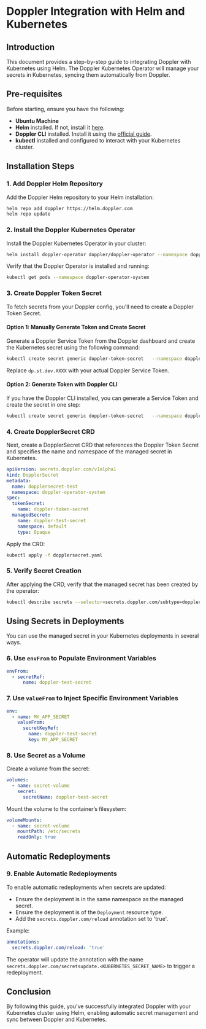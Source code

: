 
# Doppler Integration with Helm and Kubernetes

## Introduction

This document provides a step-by-step guide to integrating Doppler with Kubernetes using Helm. The Doppler Kubernetes Operator will manage your secrets in Kubernetes, syncing them automatically from Doppler.

## Pre-requisites

Before starting, ensure you have the following:

- **Ubuntu Machine**
- **Helm** installed. If not, install it [here](https://helm.sh/docs/intro/install/).
- **Doppler CLI** installed. Install it using the [official guide](https://docs.doppler.com/docs/install-cli).
- **kubectl** installed and configured to interact with your Kubernetes cluster.

## Installation Steps

### 1. Add Doppler Helm Repository

Add the Doppler Helm repository to your Helm installation:

```bash
helm repo add doppler https://helm.doppler.com
helm repo update
```

### 2. Install the Doppler Kubernetes Operator

Install the Doppler Kubernetes Operator in your cluster:

```bash
helm install doppler-operator doppler/doppler-operator --namespace doppler-operator-system --create-namespace
```

Verify that the Doppler Operator is installed and running:

```bash
kubectl get pods --namespace doppler-operator-system
```

### 3. Create Doppler Token Secret

To fetch secrets from your Doppler config, you'll need to create a Doppler Token Secret.

#### Option 1: Manually Generate Token and Create Secret

Generate a Doppler Service Token from the Doppler dashboard and create the Kubernetes secret using the following command:

```bash
kubectl create secret generic doppler-token-secret   --namespace doppler-operator-system   --from-literal=serviceToken=dp.st.dev.XXXX
```

Replace `dp.st.dev.XXXX` with your actual Doppler Service Token.

#### Option 2: Generate Token with Doppler CLI

If you have the Doppler CLI installed, you can generate a Service Token and create the secret in one step:

```bash
kubectl create secret generic doppler-token-secret   --namespace doppler-operator-system   --from-literal=serviceToken=$(doppler configure get token --plain)
```

### 4. Create DopplerSecret CRD

Next, create a DopplerSecret CRD that references the Doppler Token Secret and specifies the name and namespace of the managed secret in Kubernetes.

```yaml
apiVersion: secrets.doppler.com/v1alpha1
kind: DopplerSecret
metadata:
  name: dopplersecret-test
  namespace: doppler-operator-system
spec:
  tokenSecret:
    name: doppler-token-secret
  managedSecret:
    name: doppler-test-secret
    namespace: default
    type: Opaque
```

Apply the CRD:

```bash
kubectl apply -f dopplersecret.yaml
```

### 5. Verify Secret Creation

After applying the CRD, verify that the managed secret has been created by the operator:

```bash
kubectl describe secrets --selector=secrets.doppler.com/subtype=dopplerSecret
```

## Using Secrets in Deployments

You can use the managed secret in your Kubernetes deployments in several ways.

### 6. Use `envFrom` to Populate Environment Variables

```yaml
envFrom:
  - secretRef:
      name: doppler-test-secret
```

### 7. Use `valueFrom` to Inject Specific Environment Variables

```yaml
env:
  - name: MY_APP_SECRET
    valueFrom:
      secretKeyRef:
        name: doppler-test-secret
        key: MY_APP_SECRET
```

### 8. Use Secret as a Volume

Create a volume from the secret:

```yaml
volumes:
  - name: secret-volume
    secret:
      secretName: doppler-test-secret
```

Mount the volume to the container’s filesystem:

```yaml
volumeMounts:
  - name: secret-volume
    mountPath: /etc/secrets
    readOnly: true
```

## Automatic Redeployments

### 9. Enable Automatic Redeployments

To enable automatic redeployments when secrets are updated:

- Ensure the deployment is in the same namespace as the managed secret.
- Ensure the deployment is of the `Deployment` resource type.
- Add the `secrets.doppler.com/reload` annotation set to 'true'.

Example:

```yaml
annotations:
  secrets.doppler.com/reload: 'true'
```

The operator will update the annotation with the name `secrets.doppler.com/secretsupdate.<KUBERNETES_SECRET_NAME>` to trigger a redeployment.

## Conclusion

By following this guide, you've successfully integrated Doppler with your Kubernetes cluster using Helm, enabling automatic secret management and sync between Doppler and Kubernetes.
